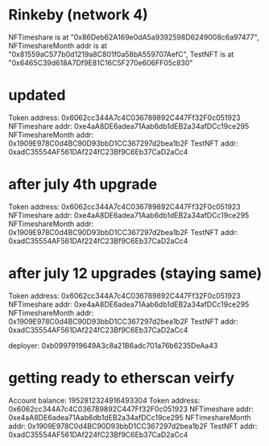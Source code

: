 

# Rinkeby (network 4)
NFTimeshare is at "0x86Deb62A169e0dA5a9392598D6249008c6a97477",
NFTimeshareMonth addr is at "0x81559aC577b0d1219a8C801f0a58bA559707AefC",
TestNFT is at  "0x6465C39d618A7Df9E81C16C5F270e606FF05c830"

# updated
Token address: 0x6062cc344A7c4C036789892C447Ff32F0c051923
NFTimeshare addr: 0xe4aA8DE6adea71Aab6db1dEB2a34afDCc19ce295
NFTimeshareMonth addr: 0x1909E978C0d4BC90D93bbD1CC367297d2bea1b2F
TestNFT addr:  0xadC35554AF561DAf224fC23Bf9C6Eb37CaD2aCc4


# after july 4th upgrade
Token address: 0x6062cc344A7c4C036789892C447Ff32F0c051923
NFTimeshare addr: 0xe4aA8DE6adea71Aab6db1dEB2a34afDCc19ce295
NFTimeshareMonth addr: 0x1909E978C0d4BC90D93bbD1CC367297d2bea1b2F
TestNFT addr:  0xadC35554AF561DAf224fC23Bf9C6Eb37CaD2aCc4

# after july 12 upgrades (staying same)
Token address: 0x6062cc344A7c4C036789892C447Ff32F0c051923
NFTimeshare addr: 0xe4aA8DE6adea71Aab6db1dEB2a34afDCc19ce295
NFTimeshareMonth addr: 0x1909E978C0d4BC90D93bbD1CC367297d2bea1b2F
TestNFT addr:  0xadC35554AF561DAf224fC23Bf9C6Eb37CaD2aCc4


deployer: 0xb0997919649A3c8a21B6adc701a76b6235DeAa43


# getting ready to etherscan veirfy
Account balance: 1952812324916493304
Token address: 0x6062cc344A7c4C036789892C447Ff32F0c051923
NFTimeshare addr: 0xe4aA8DE6adea71Aab6db1dEB2a34afDCc19ce295
NFTimeshareMonth addr: 0x1909E978C0d4BC90D93bbD1CC367297d2bea1b2F
TestNFT addr:  0xadC35554AF561DAf224fC23Bf9C6Eb37CaD2aCc4
